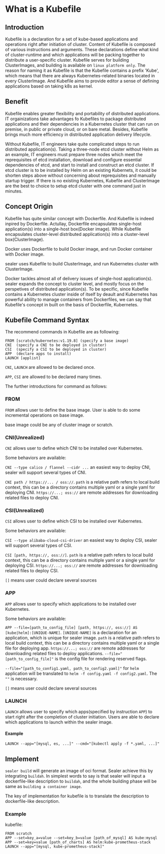 # What is a Kubefile

## Introduction

Kubefile is a declaration for a set of kube-based applications and operations right after initiation of cluster.
Content of Kubefile is composed of various instructions and arguments. These declarations define what kind of
cluster-runtime and which applications will be packing together to distribute a user-specific cluster. Kubefile
serves for building ClusterImages, and building is available on `linux platform only`. The reason for naming it
as Kubefile is that the Kubefile contains a prefix 'Kube', which means that there are always Kubernetes-related
binaries located in every ClusterImage. And Kubefile aims to provide editor a sense of defining applications
based on taking k8s as kernel.

## Benefit

Kubefile enables greater flexibility and portability of distributed applications.
IT orgainizations take advantages fo Kubefiles to package distributed applications
and their dependencies in a Kubernetes cluster that can run on premise, in public
or private cloud, or on bare metal. Besides, Kubefile brings much more efficiency
in distributed application delivery lifecycle.

Without Kubefile, IT engineers take quite complicated steps to run distributed
application(s). Taking a three-node etcd cluster without Helm as an example, IT engineers must
prepare three nodes which meet the reprequisites of etcd installation, download
and configure essential dependencies of etcd, and start to install and construct
an etcd cluster. If etcd cluster is to be installed by Helm on an existing Kubernets,
it could be shorten steps above without concerning about reprequisites and manually
startup trigger. If there is no existing Kubernetes, Kubefile and ClusterImage are
the best to choice to setup etcd cluster with one command just in minutes.

## Concept Origin

Kubefile has quite similar concept with Dockerfile. And Kubefile is indeed inpired
by Dockerfile. Actullay, Dockerfile encapsulates single-host application(s) into a single-host
box(Docker image). While Kubefile encapsulates cluster-level distributed
application(s) into a cluster-level box(ClusterImage).

Docker uses Dockerfile to build Docker image, and run Docker container with Docker image.

sealer uses Kubefile to build ClusterImage, and run Kubernetes cluster with ClusterImage.

Docker tackles almost all of delivery issues of single-host application(s). sealer expands
the concept to cluster level, and mostly focus on the perspetives of distributed application(s).
To be specific, since Kubefile contains a Kubernetes cluster inside of itself by deault and
Kubernetes has powerful ability to manage containers from Dockerfiles, we can say that
Kubefile's concept in built on the basis of Dockerfile, Kubernetes.

## Kubefile Command Syntax

The recommend commands in Kubefile are as following:

```
FROM [scratch/kubernetes:v1.19.8] (specify a base image)
CNI  (specify a CNI to be deployed in cluster)
CSI  (specify a CSI to be deployed in cluster)
APP  (declare apps to install)
LAUNCH [applist]
```

`CNI`, `LAUNCH` are allowed to be declared once.

`APP`, `CSI` are allowed to be declared many times.

The further introductions for command as follows:

### FROM
`FROM` allows user to define the base image. User is able to do some incremental operations on
base image.

base image could be any of cluster image or scratch.

### CNI(Unrealized)

`CNI` allows user to define which CNI to be installed over Kubernetes.

Some behaviors are available:

`CNI --type calico / flannel --cidr ...` an easiest way to deploy CNI, sealer will support several types of CNI.

`CNI path / https://... / oss://`. `path` is a relative path refers to local build context, this can be a directory
contains multiple yaml or a single yaml for deploying CNI. `https://...; oss://` are remote addresses for downloading related files to deploy CNI.

### CSI(Unrealized)

`CSI` allows user to define which CSI to be installed over Kubernetes.

Some behaviors are available:

`CSI --type alibaba-cloud-csi-driver` an easiest way to deploy CSI, sealer will support several types of CSI.

`CSI [path, https://, oss://]`. `path` is a relative path refers to local build context, this can be a directory
contains multiple yaml or a single yaml for deploying CSI. `https://...; oss://` are remote addresses for downloading related files to deploy CSI.

`[]` means user could declare several sources

### APP

`APP` allows user to specify which applications to be installed over Kubernetes.

Some behaviors are available:

`APP --file=[path_to_config_file] [path, https://, oss://] AS [kube|helm]:[UNIQUE-NAME]`. `[UNIQUE-NAME]` is a declaration for an application, which is unique for sealer image. `path` is a relative path refers to local build context, this can be a directory
contains multiple yaml or a single file for deploying app. `https://...; oss://` are remote addresses for downloading related files to deploy applications. `--file="[path_to_config_file]"` is the config file for rendering reserved flags.

`--file="[path_to_config1.yaml, path_to_config2.yaml]"` for `helm` application will be translated to `helm -f config.yaml -f config2.yaml`. The `""` is necessary.

`[]` means user could declare several sources

### LAUNCH

`LAUNCH` allows user to specify which apps(specified by instruction `APP`) to start right after the completion of cluster initiation.
Users are able to declare which applications to launch within the sealer image.

#### Example

```
LAUNCH --app="[mysql, es, ...]" --cmd="[kubectl apply -f *.yaml, ...]"
```

## Implement

`sealer build` will generate an image of oci format. Sealer achieve this by integrating `buildah`.
In simplest words to say is that sealer will input a dockerfile-like description to `buildah`, and the whole
building phase will be same as `building a container image`.

The key of implementation for kubefile is to translate the description to dockerfile-like description.

### Example

kubefile:

```
FROM scratch
APP --set=key_a=value --set=key_b=value [path_of_mysql] AS kube:mysql
APP --set=key=value [path_of_charts] AS helm:kube-prometheus-stack
LAUNCH --app="[mysql, kube-prometheus-stack]"
```